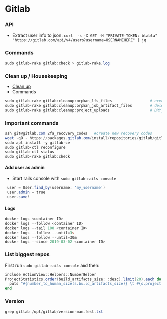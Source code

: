 # Gitlab

### API
- Extract user info to json: `curl  -s -X GET -H "PRIVATE-TOKEN: blabla" "https://gitlab.com/api/v4/users?username=USERNAMEHERE" | jq
`

### Commands
````powershell
sudo gitlab-rake gitlab:check > gitlab-rake.log
````

### Clean up / Housekeeping
- [Clean up](https://docs.gitlab.com/ee/raketasks/cleanup.html#remove-orphan-artifact-files)
- Commands
````powershell
sudo gitlab-rake gitlab:cleanup:orphan_lfs_files                 # executes
sudo gitlab-rake gitlab:cleanup:orphan_job_artifact_files        # deletes orphan job artefacts
sudo gitlab-rake gitlab:cleanup:project_uploads                  # DRY_RUN=false
````

### Important commands
````powershell
ssh git@gitlab.com 2fa_recovery_codes   #create new recovery codes
wget -qO - https://packages.gitlab.com/install/repositories/gitlab/gitlab-ce/script.deb.sh | sudo bash
sudo apt install -y gitlab-ce
sudo gitlab-ctl reconfigure
sudo gitlab-ctl status
sudo gitlab-rake gitlab:check
````
#### Add user as admin
- Start rails console with `sudo gitlab-rails console`
````powershell
 user = User.find_by(username: 'my_username')
 user.admin = true
 user.save!
````
#### Logs
````powershell
docker logs <container ID>
docker logs --follow <container ID>
docker logs --tail 100 <container ID>
docker logs --follow --until=3s
docker logs --follow --until=30m
docker logs --since 2019-03-02 <container ID>
````

### List biggest repos
First run `sudo gitlab-rails console` and then:
````powershell
include ActionView::Helpers::NumberHelper
ProjectStatistics.order(build_artifacts_size: :desc).limit(20).each do |s|
  puts "#{number_to_human_size(s.build_artifacts_size)} \t #{s.project.full_path}"
end
````

### Version
````powershell
grep gitlab /opt/gitlab/version-manifest.txt
````
